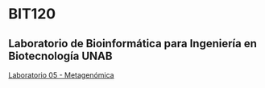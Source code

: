# BIT120
## Laboratorio de Bioinformática para Ingeniería en Biotecnología UNAB

[Laboratorio 05 - Metagenómica](https://github.com/Katterinne/BIT120/blob/master/lab_05_bioinf_biotec.md)
